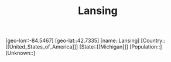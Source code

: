 ﻿---
title: "Lansing"
location: [42.7335,-84.5467]
type: City
tags:
- geo/City


SpocWebEntityId: 36092
isDeleted: false
confidential: public

---
[geo-lon::-84.5467]
[geo-lat::42.7335]
[name::Lansing]
[Country::[[United_States_of_America]]]
[State::[[Michigan]]]
[Population::]
[Unknown::]

